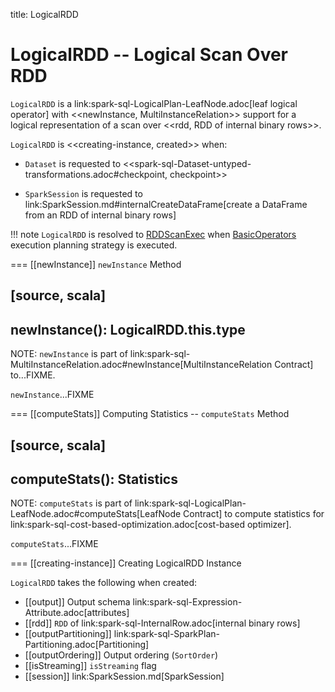 title: LogicalRDD

# LogicalRDD -- Logical Scan Over RDD

`LogicalRDD` is a link:spark-sql-LogicalPlan-LeafNode.adoc[leaf logical operator] with <<newInstance, MultiInstanceRelation>> support for a logical representation of a scan over <<rdd, RDD of internal binary rows>>.

`LogicalRDD` is <<creating-instance, created>> when:

* `Dataset` is requested to <<spark-sql-Dataset-untyped-transformations.adoc#checkpoint, checkpoint>>

* `SparkSession` is requested to link:SparkSession.md#internalCreateDataFrame[create a DataFrame from an RDD of internal binary rows]

!!! note
    `LogicalRDD` is resolved to [RDDScanExec](../physical-operators/RDDScanExec.md) when [BasicOperators](../execution-planning-strategies/BasicOperators.md#LogicalRDD) execution planning strategy is executed.

=== [[newInstance]] `newInstance` Method

[source, scala]
----
newInstance(): LogicalRDD.this.type
----

NOTE: `newInstance` is part of link:spark-sql-MultiInstanceRelation.adoc#newInstance[MultiInstanceRelation Contract] to...FIXME.

`newInstance`...FIXME

=== [[computeStats]] Computing Statistics -- `computeStats` Method

[source, scala]
----
computeStats(): Statistics
----

NOTE: `computeStats` is part of link:spark-sql-LogicalPlan-LeafNode.adoc#computeStats[LeafNode Contract] to compute statistics for link:spark-sql-cost-based-optimization.adoc[cost-based optimizer].

`computeStats`...FIXME

=== [[creating-instance]] Creating LogicalRDD Instance

`LogicalRDD` takes the following when created:

* [[output]] Output schema link:spark-sql-Expression-Attribute.adoc[attributes]
* [[rdd]] `RDD` of link:spark-sql-InternalRow.adoc[internal binary rows]
* [[outputPartitioning]] link:spark-sql-SparkPlan-Partitioning.adoc[Partitioning]
* [[outputOrdering]] Output ordering (`SortOrder`)
* [[isStreaming]] `isStreaming` flag
* [[session]] link:SparkSession.md[SparkSession]
